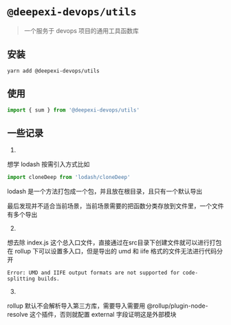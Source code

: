 # `@deepexi-devops/utils`

> 一个服务于 devops 项目的通用工具函数库

## 安装

```shell
yarn add @deepexi-devops/utils
```

## 使用

```js
import { sum } from '@deepexi-devops/utils'
```

## 一些记录
1.
想学 lodash 按需引入方式比如
```js
import cloneDeep from 'lodash/cloneDeep'
```
lodash 是一个方法打包成一个包，并且放在根目录，且只有一个默认导出

最后发现并不适合当前场景，当前场景需要的把函数分类存放到文件里，一个文件有多个导出

2.
想去除 index.js 这个总入口文件，直接通过在src目录下创建文件就可以进行打包
在 rollup 下可以设置多入口，但是导出的 umd 和 iife 格式的文件无法进行代码分开
```shell
Error: UMD and IIFE output formats are not supported for code-splitting builds.
```

3.
rollup 默认不会解析导入第三方库，需要导入需要用 @rollup/plugin-node-resolve 这个插件，否则就配置 external 字段证明这是外部模块

